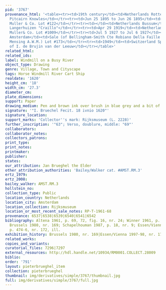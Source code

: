 ```yaml
---
pid: '3767'
provenance_html: '<table><tr><td>19th century</td><td>Netherlands Rotterdam</td><td>William
  Pitcairn Knowles</td></tr><tr><td>Jun 25 1895 to Jun 26 1895</td><td>Germany Wiesbaden</td><td>Sale
  Muller & Co. Lot #122</td></tr><tr><td></td><td>Netherlands Bussum</td><td>Pieter
  Langerhuizen "Craillo"</td></tr><tr><td>Apr 29 1919</td><td>Netherlands Amsterdam</td><td>Sale
  Muller& Co. Lot #1009</td></tr><tr><td>Jul 5 1927 to Jul 6 1927</td><td>Netherlands
  Amsterdam</td><td>Sale (of Bellingham-Smith Cte Robiano Della Faille de Waterloos
  Mensing A.W.M.) Lot #173</td></tr><tr><td>1949</td><td>Switzerland Spiez</td><td>Gift
  of I. de Brujin van der Leeuw</td></tr></table>'
related_html: 
related_ids: 
label: Windmill on a Busy River
object_type: Drawing
genre: Village, Town and Cityscape
tags: Horse Windmill River Cart Ship
realdate: '1620'
height_cm: '18'
width_cm: '27.3'
diameter_cm: 
plate_dimensions: 
support: Paper
drawing_medium: Pen and brown ink over brush in blue grey and a bit of blue
signature: '"I. Bruechel Fecit. 18 ivnio 1620"'
signature_location: 
support_marks: 'Collector''s mark: Rijksmuseum (L. 2228)'
further_inscription: '"63"; Verso, doublure, middle: "69"'
collaborators: 
collaborator_notes: 
collectors_patrons: 
print_type: 
print_notes: 
printmaker: 
publisher: 
states: 
our_attribution: Jan Brueghel the Elder
other_attribution_authorities: 'Bailey/Walker cat. #AMST.RM.3'
ertz_1979: 
ertz_2008: 
bailey_walker: AMST.RM.3
hollstein_no: 
collection_type: Public
location_country: Netherlands
location_city: Amsterdam
location_collection: Rijksmuseum
location_or_most_recent_sale_notes: RP-T-1961-68
provenance: 6537|6538|6539|6540|6541|6542
bibliography: Altena 1961, p. 69, 72, fig. 16, nr. 24; Winner 1961, p. 240, note 113;
  Brussels 1980, nr. 169; Schapelhouman 1987, p. 18, nr. 9; Essen/Vienna 1997-98,
  p. 474-6, nr. 172, ill.
exhibition_history: Brussels 1980, nr. 169|Essen/Vienna 1997-98, nr. 172
related_works: 
copies_and_variants: 
curatorial_files: 7296|7297
external_resources: http://hdl.handle.net/10934/RM0001.COLLECT.28009
biblio: 
order: '791'
layout: pieterbrueghel_item
collection: pieterbrueghel
thumbnail: img/derivatives/simple/3767/thumbnail.jpg
full: img/derivatives/simple/3767/full.jpg
---
```

